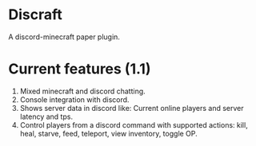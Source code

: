 # Discraft
A discord-minecraft paper plugin.

# Current features (1.1)
1. Mixed minecraft and discord chatting.
2. Console integration with discord.
3. Shows server data in discord like: Current online players and server latency and tps.
4. Control players from a discord command with supported actions: kill, heal, starve, feed, teleport, view inventory, toggle OP.   
